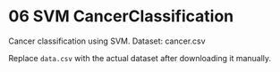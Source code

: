 # 06 SVM CancerClassification

Cancer classification using SVM. Dataset: cancer.csv

Replace `data.csv` with the actual dataset after downloading it manually.